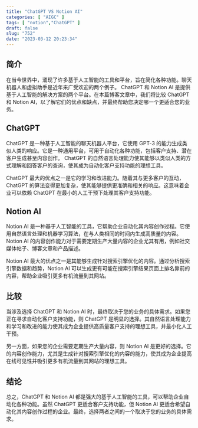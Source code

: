 ```yaml
---
title: "ChatGPT VS Notion AI"
categories: [ "AIGC" ]
tags: [ "notion","ChatGPT" ]
draft: false
slug: "752"
date: "2023-03-12 20:23:34"
---
```



## 简介

在当今世界中，涌现了许多基于人工智能的工具和平台，旨在简化各种功能。聊天机器人和虚拟助手是近年来广受欢迎的两个例子。 ChatGPT 和 Notion AI 是提供基于人工智能的解决方案的两个平台。在本篇博客文章中，我们将比较 ChatGPT 和 Notion AI，以了解它们的优点和缺点，并最终帮助您决定哪一个更适合您的业务。

## ChatGPT

ChatGPT 是一种基于人工智能的聊天机器人平台，它使用 GPT-3 的能力生成类似人类的响应。它是一种通用平台，可用于自动化各种功能，包括客户支持、潜在客户生成甚至内容创作。 ChatGPT 的自然语言处理能力使其能够以类似人类的方式理解和回答客户的查询，使其成为自动化客户支持功能的理想工具。

ChatGPT 最大的优点之一是它的学习和改进能力。随着其与更多客户的互动，ChatGPT 的算法变得更加复杂，使其能够提供更准确和相关的响应。这意味着企业可以依赖 ChatGPT 在最小的人工干预下处理其客户支持功能。

## Notion AI

Notion AI 是一种基于人工智能的工具，它帮助企业自动化其内容创作过程。它使用自然语言处理和机器学习算法，在与人类相同的时间内生成高质量的内容。 Notion AI 的内容创作能力对于需要定期生产大量内容的企业尤其有用，例如社交媒体帖子、博客文章和产品描述。

Notion AI 最大的优点之一是其能够生成针对搜索引擎优化的内容。通过分析搜索引擎数据和趋势，Notion AI 可以生成更有可能在搜索引擎结果页面上排名靠前的内容，帮助企业吸引更多有机流量到其网站。

## 比较

当涉及选择 ChatGPT 和 Notion AI 时，最终取决于您的业务的具体需求。如果您正在寻求自动化客户支持功能，则 ChatGPT 是明显的选择。其自然语言处理能力和学习和改进的能力使其成为企业提供高质量客户支持的理想工具，并最小化人工干预。

另一方面，如果您的企业需要定期生产大量内容，则 Notion AI 是更好的选择。它的内容创作能力，尤其是生成针对搜索引擎优化的内容的能力，使其成为企业提高在线可见性并吸引更多有机流量到其网站的理想工具。

## 结论

总之，ChatGPT 和 Notion AI 都是强大的基于人工智能的工具，可以帮助企业自动化各种功能。虽然 ChatGPT 更适合客户支持功能，但 Notion AI 更适合希望自动化其内容创作过程的企业。最终，选择两者之间的一个取决于您的业务的具体需求。


